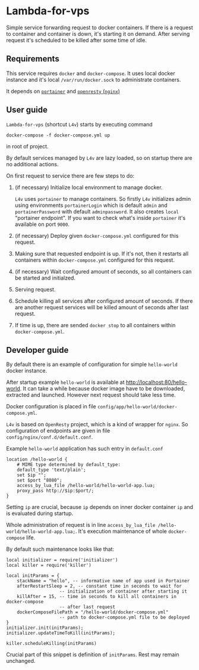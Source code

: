 # Lambda-for-vps
Simple service forwarding request to docker containers. If there is a request to container and container is down, it's starting it on demand. After serving request it's scheduled to be killed after some time of idle.

## Requirements
This service requires `docker` and `docker-compose`.
It uses local docker instance and it's local `/var/run/docker.sock` to administrate containers.

It depends on [`portainer`](https://www.portainer.io/) and [`openresty` (`nginx`)](https://openresty.org/en/)

## User guide

`Lambda-for-vps` (shortcut `L4v`) starts by executing command

    docker-compose -f docker-compose.yml up

 in root of project.

By default services managed by `L4v` are lazy loaded, so on startup there are no additional actions.

On first request to service there are few steps to do:

1. (if necessary) Initialize local environment to manage docker.

    `L4v` uses `portainer` to manage containers. So firstly `L4v` initializes admin using environments `portainerLogin` which is default `admin` and `portainerPassword` with default `adminpassword`. It also creates `local` "portainer endpoint".
If you want to check what's inside `portainer` it's available on port `9000`. 

2. (if necessary) Deploy given `docker-compose.yml` configured for this request.
3. Making sure that requested endpoint is up. If it's not, then it restarts all containers within `docker-compose.yml` configured for this request.
4. (if necessary) Wait configured amount of seconds, so all containers can be started and initialzed.
5. Serving request.
6. Schedule killing all services after configured amount of seconds. If there are another request services will be killed amount of seconds after last request.
7. If time is up, there are sended `docker stop` to all containers within `docker-compose.yml`.

## Developer guide

By default there is an example of configuration for simple `hello-world` docker instance.

After startup example `hello-world` is available at [http://localhost:80/hello-world](http://localhost:80/hello-world). It can take a while because docker image have to be downloaded, extracted and launched. However next request should take less time.

Docker configuration is placed in file `config/app/hello-world/docker-compose.yml`.

`L4v` is based on `OpenResty` project, which is a kind of wrapper for `nginx`. So configuration of endpoints are given in file `config/nginx/conf.d/default.conf`.

Example `hello-world` application has such entry in `default.conf`

    location /hello-world {
        # MIME type determined by default_type:
        default_type 'text/plain';
        set $ip "";
        set $port "8080";
        access_by_lua_file /hello-world/hello-world-app.lua;
        proxy_pass http://$ip:$port/;
    }

Setting `ip` are crucial, because `ip` depends on inner docker container `ip` and is evaluated during startup.

Whole administration of request is in line `access_by_lua_file /hello-world/hello-world-app.lua;`. It's execution maintenance of whole `docker-compose` life.

By default such maintenance looks like that:

    local initializer = require('initializer')
    local killer = require('killer')

    local initParams = {
        stackName = "hello", -- informative name of app used in Portainer
        afterRestartSleep = 2, -- constant time in seconds to wait for 
                        -- initialization of container after starting it
        killAfter = 15, -- time in seconds to kill all containers in docker-compose 
                        -- after last request
        dockerComposeFilePath = "/hello-world/docker-compose.yml" 
                        -- path to docker-compose.yml file to be deployed 
    }
    initializer.init(initParams);
    initializer.updateTimeToKill(initParams);

    killer.scheduleKilling(initParams)

Crucial part of this snippet is definition of `initParams`. Rest may remain unchanged.
